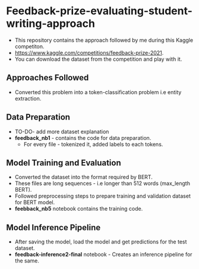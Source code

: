 # Feedback-prize-evaluating-student-writing-approach
- This repository contains the approach followed by me during this Kaggle competiton.  
- https://www.kaggle.com/competitions/feedback-prize-2021.
- You can download the dataset from the competition and play with it.

##  Approaches Followed
- Converted this problem into a token-classification problem i.e entity extraction.

## Data Preparation
- TO-DO- add more dataset explanation
- **feedback_nb1** - contains the code for data preparation.
    - For every file - tokenized it, added labels to each tokens. 


## Model Training and Evaluation
- Converted the dataset into the format required by BERT.
- These files are long sequences - i.e longer than 512 words (max_length BERT).
- Followed preprocessing steps to prepare training and validation dataset for BERT model.
- **feebback_nb5** notebook contains the training code.

## Model Inference Pipeline
- After saving the model, load the model and get predictions for the test dataset.
- **feedback-inference2-final** notebook - Creates an inference pipeline for the same.